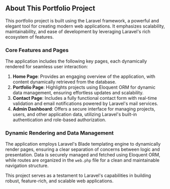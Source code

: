 ## About This Portfolio Project

This portfolio project is built using the Laravel framework, a powerful and elegant tool for creating modern web applications. It emphasizes scalability, maintainability, and ease of development by leveraging Laravel's rich ecosystem of features.

### Core Features and Pages

The application includes the following key pages, each dynamically rendered for seamless user interaction:

1. **Home Page**: Provides an engaging overview of the application, with content dynamically retrieved from the database.
2. **Portfolio Page**: Highlights projects using Eloquent ORM for dynamic data management, ensuring effortless updates and scalability.
3. **Contact Page**: Includes a fully functional contact form with real-time validation and email notifications powered by Laravel's mail services.
4. **Admin Dashboard**: Offers a secure interface for managing projects, users, and other application data, utilizing Laravel's built-in authentication and role-based authorization.

### Dynamic Rendering and Data Management

The application employs Laravel's Blade templating engine to dynamically render pages, ensuring a clear separation of concerns between logic and presentation. Data is securely managed and fetched using Eloquent ORM, while routes are organized in the `web.php` file for a clean and maintainable navigation structure.

This project serves as a testament to Laravel's capabilities in building robust, feature-rich, and scalable web applications.

